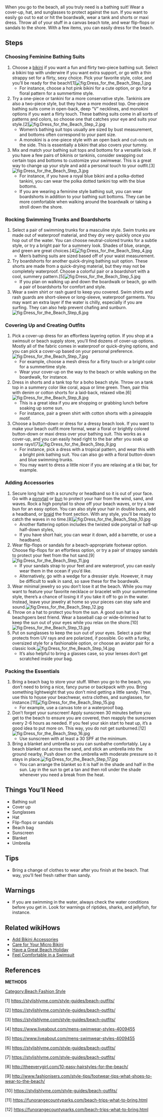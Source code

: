 When you go to the beach, all you truly need is a bathing suit! Wear a
cover-up, hat, and sunglasses to protect against the sun. If you want to
easily go out to eat or hit the boardwalk, wear a tank and shorts or
maxi dress. Throw all of your stuff in a canvas beach tote, and wear
flip-flops or sandals to the shore. With a few items, you can easily
dress for the beach.

## Steps

### Choosing Feminine Bathing Suits

1.  Choose a [bikini](Choose-a-Bikini "wikilink") if you want a fun and
    flirty two-piece bathing suit. Select a bikini top with underwire if
    you want extra support, or go with a thin strappy set for a flirty,
    sexy choice. Pick your favorite style, color, and you’ll be ready
    for the
    beach![1]![](Dress_for_the_Beach_Step_1.jpg "fig:Dress_for_the_Beach_Step_1.jpg")
    -   For instance, choose a hot pink bikini for a cute option, or go
        for a floral pattern for a summertime style.
2.  Try a one-piece or tankini for a more conservative style. Tankinis
    are also a two-piece style, but they have a more modest top.
    One-piece bathing suits come in open-back, deep “V” necklines, and
    monokini options if you want a flirty touch. These bathing suits
    come in all sorts of patterns and colors, so choose one that catches
    your eye and suits your
    style.[2]![](Dress_for_the_Beach_Step_2.jpg "fig:Dress_for_the_Beach_Step_2.jpg")
    -   Women’s bathing suit tops usually are sized by bust measurement,
        and bottoms often correspond to your pant size.
    -   A monokini is a one-piece style with an open back and cut-outs
        on the side. This is essentially a bikini that also covers your
        tummy.
3.  Mix and match your bathing suit tops and bottoms for a versatile
    look. If you have a few pairs of bikinis or tankinis, consider
    swapping out certain tops and bottoms to customize your swimwear.
    This is a great way to change up your style and add a personal touch
    to your
    outfit.[3]![](Dress_for_the_Beach_Step_3.jpg "fig:Dress_for_the_Beach_Step_3.jpg")
    -   For instance, if you have a royal blue bikini and a polka-dotted
        tankini, you can wear the polka dotted tankini top with the blue
        bottoms.
    -   If you are wearing a feminine style bathing suit, you can wear
        boardshorts in addition to your bathing suit bottoms. They can
        be more comfortable when walking around the boardwalk or taking
        a stroll down the shore.

### Rocking Swimming Trunks and Boardshorts

1.  Select a pair of swimming trunks for a masculine style. Swim trunks
    are made out of waterproof material, and they dry very quickly once
    you hop out of the water. You can choose neutral-colored trunks for
    a subtle style, or try a bright pair for a summery look. Shades of
    blue, orange, and green are great
    choices.[4]![](Dress_for_the_Beach_Step_4.jpg "fig:Dress_for_the_Beach_Step_4.jpg")
    -   Men’s bathing suits are sized based off of your waist
        measurement.
2.  Try boardshorts for another quick-drying bathing suit option. These
    shorts are made from a quick-drying material, but they may not be
    completely waterproof. Choose a colorful pair or a boardshort with a
    cool, summery
    pattern.[5]![](Dress_for_the_Beach_Step_5.jpg "fig:Dress_for_the_Beach_Step_5.jpg")
    -   If you plan on walking up and down the boardwalk or beach, go
        with a pair of boardshorts for comfort and style.
3.  Wear a swim shirt or rash guard to keep you covered. Swim shirts and
    rash guards are short-sleeve or long-sleeve, waterproof garments.
    You may want an extra layer if the water is chilly, especially if
    you are surfing. They can also help prevent chafing and
    sunburn.![](Dress_for_the_Beach_Step_6.jpg "fig:Dress_for_the_Beach_Step_6.jpg")

### Covering Up and Creating Outfits

1.  Pick a cover-up dress for an effortless layering option. If you shop
    at a swimsuit or beach supply store, you’ll find dozens of cover-up
    options. Mostly all of the fabric comes in waterproof or
    quick-drying options, and you can pick a cover-up based on your
    personal
    preference.![](Dress_for_the_Beach_Step_7.jpg "fig:Dress_for_the_Beach_Step_7.jpg")
    -   For example, choose a mesh dress for a flirty touch or a bright
        color for a summertime style.
    -   Wear your cover-up on the way to the beach or while walking on
        the boardwalk, for instance.
2.  Dress in shorts and a tank top for a boho beach style. Throw on a
    tank top in a summery color like coral, aqua or lime green. Then,
    pair this with denim or cotton shorts for a laid-back, relaxed
    vibe.[6]![](Dress_for_the_Beach_Step_8.jpg "fig:Dress_for_the_Beach_Step_8.jpg")
    -   This is a great idea if you are shopping or grabbing lunch
        before soaking up some sun.
    -   For instance, pair a green shirt with cotton shorts with a
        pineapple motif.
3.  Choose a button-down or dress for a dressy beach look. If you want
    to make your beach outfit more formal, wear a floral or brightly
    colored button-down or maxi dress over your bathing suit. This works
    as a cover-up, and you can easily head right to the bar after you
    soak up some
    rays![7]![](Dress_for_the_Beach_Step_9.jpg "fig:Dress_for_the_Beach_Step_9.jpg")
    -   For instance, pick a dress with a tropical pattern, and wear
        this with a bright pink bathing suit. You can also go with a
        floral button-down and blue swimming trunks.
    -   You may want to dress a little nicer if you are relaxing at a
        tiki bar, for example.

### Adding Accessories

1.  Secure long hair with a scrunchy or headband so it is out of your
    face. Go with a [ponytail](Make-a-Ponytail "wikilink") or
    [bun](Make-a-Bun "wikilink") to protect your hair from the wind,
    sand, and waves. Rock a high ponytail to show off your beach waves,
    or try a low bun for an easy option. You can also style your hair in
    double buns, add a headband, or [braid](Braid-Hair "wikilink") the
    front section. With any style, you’ll be ready to catch the waves in
    no
    time.[8]![](Dress_for_the_Beach_Step_10.jpg "fig:Dress_for_the_Beach_Step_10.jpg")
    -   Another flattering option includes the twisted side ponytail or
        half-up half-down styles,
    -   If you have short hair, you can wear it down, add a barrette, or
        use a headband.
2.  Wear flip-flops or sandals for a beach-appropriate footwear option.
    Choose flip-flops for an effortless option, or try a pair of strappy
    sandals to protect your feet from the hot
    sand.[9]![](Dress_for_the_Beach_Step_11.jpg "fig:Dress_for_the_Beach_Step_11.jpg")
    -   If your sandals strap to your feet and are waterproof, you can
        easily wear them in the ocean if you’d like.
    -   Alternatively, go with a wedge for a dressier style. However, it
        may be difficult to walk in sand, so save these for the
        boardwalk.
3.  Wear minimal jewelry so you don’t lose it at the beach. While you
    may want to feature your favorite necklace or bracelet with your
    summertime style, there’s a chance of losing it if you take it off
    to go in the water. Instead, leave your jewelry at home so your
    pieces can stay safe and
    sound.![](Dress_for_the_Beach_Step_12.jpg "fig:Dress_for_the_Beach_Step_12.jpg")
4.  Throw on a hat to protect you from the sun. A good sun hat is a
    beachgoers best friend. Wear a baseball cap or wide-brimmed hat to
    keep the sun out of your eyes while you relax on the
    shore.[10]![](Dress_for_the_Beach_Step_13.jpg "fig:Dress_for_the_Beach_Step_13.jpg")
5.  Put on sunglasses to keep the sun out of your eyes. Select a pair
    that protects from UV rays and are polarized, if possible. Go with a
    funky, oversized style for a fashionable option, or choose an
    aviator pair for a classic
    look.![](Dress_for_the_Beach_Step_14.jpg "fig:Dress_for_the_Beach_Step_14.jpg")
    -   It’s also helpful to bring a glasses case, so your lenses don’t
        get scratched inside your bag.

### Packing the Essentials

1.  Bring a beach bag to store your stuff. When you go to the beach, you
    don’t need to bring a nice, fancy purse or backpack with you. Bring
    something lightweight that you don’t mind getting a little sandy.
    Then, use this to house your beachwear, extra clothes, and
    sunglasses, for
    instance.[11]![](Dress_for_the_Beach_Step_15.jpg "fig:Dress_for_the_Beach_Step_15.jpg")
    -   For example, use a canvas tote or a waterproof bag.
2.  Don’t forget your sunscreen! Apply sunscreen 30 minutes before you
    get to the beach to ensure you are covered, then reapply the
    sunscreen every 2-6 hours as needed. If you feel your skin start to
    heat up, it’s a good idea to put more on. This way, you do not get
    sunburned.[12]![](Dress_for_the_Beach_Step_16.jpg "fig:Dress_for_the_Beach_Step_16.jpg")
    -   Use sunscreen with at least a 30 SPF at the minimum.
3.  Bring a blanket and umbrella so you can sunbathe comfortably. Lay a
    beach blanket out across the sand, and stick an umbrella into the
    ground nearby. Push down on the umbrella with moderate pressure so
    it stays in
    place.![](Dress_for_the_Beach_Step_17.jpg "fig:Dress_for_the_Beach_Step_17.jpg")
    -   You can arrange the blanket so it is half in the shade and half
        in the sun. Lay in the sun to get a tan and then roll under the
        shade whenever you need a break from the heat.

## Things You’ll Need

-   Bathing suit
-   Cover up
-   Sunglasses
-   Hat
-   Flip-flops or sandals
-   Beach bag
-   Sunscreen
-   Blanket
-   Umbrella

## Tips

-   Bring a change of clothes to wear after you finish at the beach.
    That way, you’ll feel fresh rather than sandy.

## Warnings

-   If you are swimming in the water, always check the water conditions
    before you get in. Look for warnings of riptides, sharks, and
    jellyfish, for instance.

## Related wikiHows

-   [Add Bikini Accessories](Add_Bikini_Accessories "wikilink")
-   [Care for Your Micro Bikini](Care_for_Your_Micro_Bikini "wikilink")
-   [Have a Great Beach Holiday](Have_a_Great_Beach_Holiday "wikilink")
-   [Feel Comfortable in a
    Swimsuit](Feel_Comfortable_in_a_Swimsuit "wikilink")

## References

__METHODS__

[Category:Beach Fashion Style](Category:Beach_Fashion_Style "wikilink")

[1] <https://stylishlyme.com/style-guides/beach-outfits/>

[2] <https://stylishlyme.com/style-guides/beach-outfits/>

[3] <https://stylishlyme.com/style-guides/beach-outfits/>

[4] <https://www.liveabout.com/mens-swimwear-styles-4009455>

[5] <https://www.liveabout.com/mens-swimwear-styles-4009455>

[6] <https://stylishlyme.com/style-guides/beach-outfits/>

[7] <https://stylishlyme.com/style-guides/beach-outfits/>

[8] <http://theeverygirl.com/10-easy-hairstyles-for-the-beach/>

[9] <http://www.fashionisers.com/style-tips/footwear-tips-what-shoes-to-wear-to-the-beach/>

[10] <https://stylishlyme.com/style-guides/beach-outfits/>

[11] <https://funorangecountyparks.com/beach-trips-what-to-bring.html>

[12] <https://funorangecountyparks.com/beach-trips-what-to-bring.html>